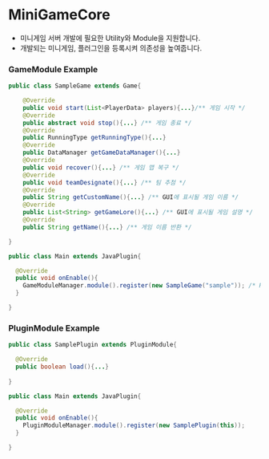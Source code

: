 # MiniGameCore
- 미니게임 서버 개발에 필요한 Utility와 Module을 지원합니다.
- 개발되는 미니게임, 플러그인을 등록시켜 의존성을 높여줍니다.

### GameModule Example
```java
public class SampleGame extends Game{

    @Override
    public void start(List<PlayerData> players){...}/** 게임 시작 */
    @Override
    public abstract void stop(){...} /** 게임 종료 */
    @Override    
    public RunningType getRunningType(){...}
    @Override
    public DataManager getGameDataManager(){...}
    @Override
    public void recover(){...} /** 게임 맵 복구 */
    @Override    
    public void teamDesignate(){...} /** 팀 추첨 */
    @Override
    public String getCustomName(){...} /** GUI에 표시될 게임 이름 */
    @Override
    public List<String> getGameLore(){...} /** GUI에 표시될 게임 설명 */
    @Override
    public String getName(){...} /** 게임 이름 반환 */

}
```
```java
public class Main extends JavaPlugin{

  @Override
  public void onEnable(){
    GameModuleManager.module().register(new SampleGame("sample")); /* Register GameModule */
  }

}
```

### PluginModule Example
```java
public class SamplePlugin extends PluginModule{

  @Override
  public boolean load(){...}
  
}
```
```java
public class Main extends JavaPlugin{

  @Override
  public void onEnable(){
    PluginModuleManager.module().register(new SamplePlugin(this));
  }

}
```
